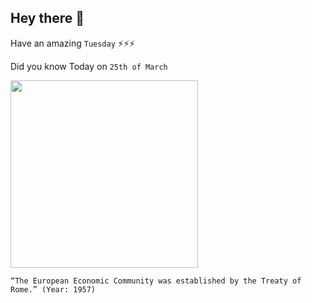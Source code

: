 ## Hey there 👋
Have an amazing `Tuesday` ⚡⚡⚡

Did you know Today on `25th of March`
 
 [<img src="https://i0.wp.com/www.bookofdaystales.com/wp-content/uploads/2019/03/eec5.jpg" width="300" />](https://www.europarl.europa.eu/about-parliament/en/in-the-past/the-parliament-and-the-treaties/treaty-of-rome#:~:text=Two%20treaties%20were%20signed%20on,a%20proposal%20from%20the%20Commission.) 
 ```
“The European Economic Community was established by the Treaty of Rome.” (Year: 1957)
```
